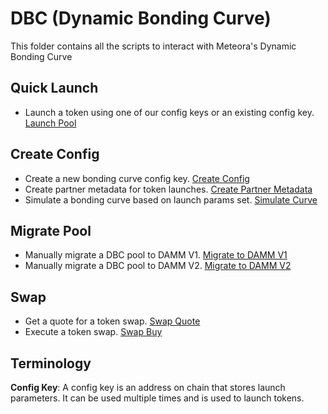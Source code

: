 # DBC (Dynamic Bonding Curve)

This folder contains all the scripts to interact with Meteora's Dynamic Bonding Curve

## Quick Launch
- Launch a token using one of our config keys or an existing config key. [Launch Pool](./quick-launch/src/launch-pool.ts)


## Create Config
- Create a new bonding curve config key. [Create Config](./create-config/src/create-config.ts)
- Create partner metadata for token launches. [Create Partner Metadata](./create-config/src/create-partner-metadata.ts)
- Simulate a bonding curve based on launch params set. [Simulate Curve](./create-config/src/simulate-curve.ts)

## Migrate Pool
- Manually migrate a DBC pool to DAMM V1. [Migrate to DAMM V1](./migrate-pool/src/migrate-to-damm-v1.ts)
- Manually migrate a DBC pool to DAMM V2. [Migrate to DAMM V2](./migrate-pool/src/migrate-to-damm-v2.ts)

## Swap
- Get a quote for a token swap. [Swap Quote](./swap/src/swap-quote.ts)
- Execute a token swap. [Swap Buy](./swap/src/swap-buy.ts)


## Terminology

**Config Key**: A config key is an address on chain that stores launch parameters. It can be used multiple times and is used to launch tokens.
